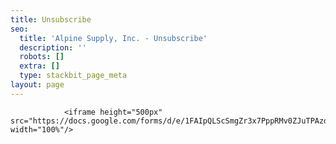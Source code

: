 ```yaml
---
title: Unsubscribe
seo:
  title: 'Alpine Supply, Inc. - Unsubscribe'
  description: ''
  robots: []
  extra: []
  type: stackbit_page_meta
layout: page
---
```

                <iframe height="500px" src="https://docs.google.com/forms/d/e/1FAIpQLScSmgZr3x7PppRMv0ZJuTPAzdCB31K4mdAUfibLXcrwf6dABw/viewform" width="100%"/>

